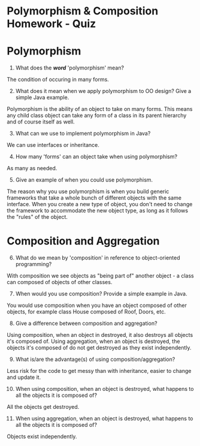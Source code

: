 # Polymorphism & Composition Homework - Quiz

# Polymorphism

1. What does the ___word___ 'polymorphism' mean?

The condition of occuring in many forms.

2. What does it mean when we apply polymorphism to OO design? Give a simple Java example.

Polymorphism is the ability of an object to take on many forms. This means any child class object can take any form of a class in its parent hierarchy and of course itself as well.

3. What can we use to implement polymorphism in Java?

We can use interfaces or inheritance.

4. How many 'forms' can an object take when using polymorphism?

As many as needed.

5. Give an example of when you could use polymorphism.

The reason why you use polymorphism is when you build generic frameworks that take a whole bunch of different objects with the same interface. When you create a new type of object, you don't need to change the framework to accommodate the new object type, as long as it follows the "rules" of the object.



# Composition and Aggregation

6. What do we mean by 'composition' in reference to object-oriented programming?

With composition we see objects as "being part of" another object - a class can composed of objects of other classes.

7. When would you use composition? Provide a simple example in Java.

You would use composition when you have an object composed of other objects, for example class House composed of Roof, Doors, etc.

8. Give a difference between composition and aggregation?

Using composition, when an object in destroyed, it also destroys all objects it's composed of. Using aggregation, when an object is destroyed, the objects it's composed of do not get destroyed as they exist independently.

9. What is/are the advantage(s) of using composition/aggregation?

Less risk for the code to get messy than with inheritance, easier to change and update it.

10. When using composition, when an object is destroyed, what happens to all the objects it is composed of?

All the objects get destroyed.

11. When using aggregation, when an object is destroyed, what happens to all the objects it is composed of?

Objects exist independently.